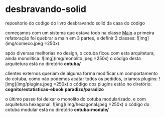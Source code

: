 # desbravando-solid
repositorio do codigo do livro desbravando solid da casa do codigo

começamos com um sistema que estava todo na classe [Main](https://github.com/alexandreaquiles/desbravando-solid/blob/main/cotuba/src/main/java/cotuba/Main.java)
a primeira refatoração foi quebrar a main em 3 partes, e definir 3 classes:
![img](img/comeco.jpeg =250x)

após diversas melhorias no design, o cotuba ficou com esta arquitetura, ainda monolitica:
![img](img/monolito.jpeg =250x)
o código desta arquitetura está no diretório **cotuba/**

clientes externos queriam de alguma forma modificar um comportamento do cotuba, como não podemos acatar todos os pedidos, criamos plugins:
![img](img/plugins.jpeg =250x)
o código dos plugins estão no diretório:
**cognito/estatisticas-ebook**
**paradizo/paradizo**

o último passo foi deixar o monolito do cotuba modularizado, e com arquitetura hexagonal:
![img](img/hexagonal.jpeg =250x)
o código do cotuba modular está no diretório **cotuba-module/** 
